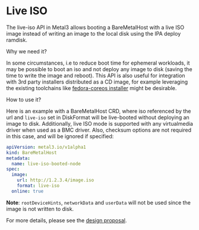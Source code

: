 # Live ISO

The live-iso API in Metal3 allows booting a BareMetalHost with a live ISO image instead of writing an image to
the local disk using the IPA deploy ramdisk.

Why we need it?

In some circumstances, i.e to reduce boot time for ephemeral workloads, it may be possible to boot an iso
and not deploy any image to disk (saving the time to write the image and reboot). This API is also useful
for integration with 3rd party installers distributed as a CD image, for example leveraging the existing
toolchains like [fedora-coreos installer](https://docs.fedoraproject.org/en-US/fedora-coreos/bare-metal/)
might be desirable.

How to use it?

Here is an example with a BareMetalHost CRD, where iso referenced by the url and `live-iso` set in DiskFormat will be
live-booted without deploying an image to disk. Additionally, live ISO mode is supported with any
virtualmedia driver when used as a BMC driver. Also, checksum options are not required in this case, and will be
ignored if specified:

```yaml
apiVersion: metal3.io/v1alpha1
kind: BareMetalHost
metadata:
  name: live-iso-booted-node
spec:
  image:
    url: http://1.2.3.4/image.iso
    format: live-iso
  online: true
```

**Note**: `rootDeviceHints`, `networkData` and `userData` will not be used
since the image is not written to disk.

For more details, please see the [design proposal](https://github.com/metal3-io/metal3-docs/blob/main/design/baremetal-operator/bmh_live_iso.md).